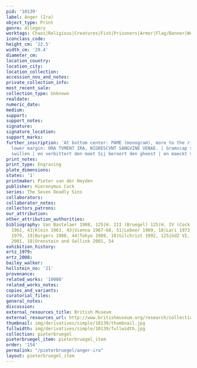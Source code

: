 ```yaml
---
pid: '10139'
label: Anger (Ira)
object_type: Print
genre: Allegory
worktags: Chaos|Religious|Creatures|Fish|Prisoners|Armor|Flag/Banner|Weaponry
iconclass_code:
height_cm: '22.5'
width_cm: '29.4'
diameter_cm:
location_country:
location_city:
location_collection:
accession_nos_and_notes:
private_collection_info:
most_recent_sale:
collection_type: Unknown
realdate:
numeric_date:
medium:
support:
support_notes:
signature:
signature_location:
support_marks:
further_inscription: 'At bottom center: PAME (monogram), more to the rigth IRA. In
  lower margin: ORA TVMENT IRA, NIGRESCVNT SANGVINE VENAE. | Gramscap sdoet den mont
  swillen | en verbittert den moet Sij beroert den gheest | en maeckt swert dat bloet'
print_notes:
print_type: Engraving
plate_dimensions:
states: '1'
printmaker: Pieter van der Heyden
publisher: Hieronymus Cock
series: The Seven Deadly Sins
collaborators:
collaborator_notes:
collectors_patrons:
our_attribution:
other_attribution_authorities:
bibliography: Van Bastelaer 1908, 125|H. III (Bruegel) 125|H. IV (Cock) 236|Feinblatt
  1961, 43|Klein 1963, 43|Vienna 1967-68, 51|Lebeer 1969, 18|Lari 1973, 120|Vallese
  1979, 19|Burgers 1988, 44|Tokyo 1989, 18|Gilchrist 1992, 125|GdZ VI, 11.1 (2200)|Hamburg
  2001, 18|Orenstein and Sellink 2001, 54
exhibition_history:
ertz_1979:
ertz_2008:
bailey_walker:
hollstein_no: '21'
provenance:
related_works: '10080'
related_works_notes:
copies_and_variants:
curatorial_files:
general_notes:
discussion:
external_resources_title: British Museum
external_resources_url: http://www.britishmuseum.org/research/collection_online/collection_object_details.aspx
thumbnail: img/derivatives/simple/10139/thumbnail.jpg
fullwidth: img/derivatives/simple/10139/fullwidth.jpg
collection: pieterbruegel
pieterbruegel_item: pieterbruegel_item
order: '154'
permalink: "/pieterbruegel/anger-ira"
layout: pieterbruegel_item
---
```

